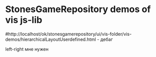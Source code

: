 # StonesGameRepository demos of vis js-lib

#http://localhost/ok/stonesgamerepository/ui/vis-folder/vis-demos/hierarchicalLayoutUserdefined.html - дебаг

left-right мне нужен

